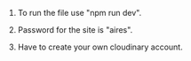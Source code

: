 1. To run the file use "npm run dev".

2. Password for the site is "aires".

3. Have to create your own cloudinary account.
